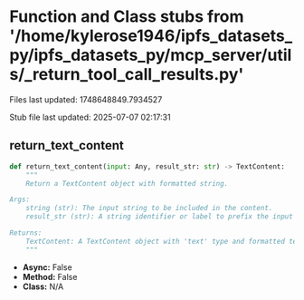 # Function and Class stubs from '/home/kylerose1946/ipfs_datasets_py/ipfs_datasets_py/mcp_server/utils/_return_tool_call_results.py'

Files last updated: 1748648849.7934527

Stub file last updated: 2025-07-07 02:17:31

## return_text_content

```python
def return_text_content(input: Any, result_str: str) -> TextContent:
    """
    Return a TextContent object with formatted string.

Args:
    string (str): The input string to be included in the content.
    result_str (str): A string identifier or label to prefix the input string.

Returns:
    TextContent: A TextContent object with 'text' type and formatted text.
    """
```
* **Async:** False
* **Method:** False
* **Class:** N/A
